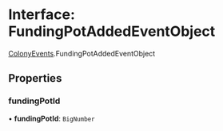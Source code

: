 # Interface: FundingPotAddedEventObject

[ColonyEvents](../modules/ColonyEvents.md).FundingPotAddedEventObject

## Properties

### fundingPotId

• **fundingPotId**: `BigNumber`
